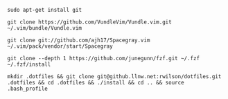 `sudo apt-get install git`

`git clone https://github.com/VundleVim/Vundle.vim.git ~/.vim/bundle/Vundle.vim`

`git clone git://github.com/ajh17/Spacegray.vim ~/.vim/pack/vendor/start/Spacegray`

`git clone --depth 1 https://github.com/junegunn/fzf.git ~/.fzf`  
`~/.fzf/install`

`mkdir .dotfiles && git clone git@github.llnw.net:rwilson/dotfiles.git .dotfiles && cd .dotfiles && ./install && cd .. && source .bash_profile`
